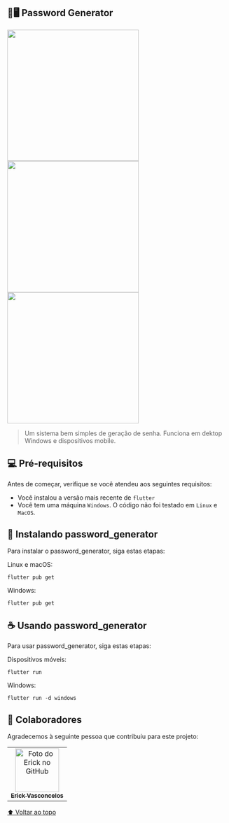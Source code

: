 <div id="inicio"></div>

## 📱🖥 Password Generator

<img src="https://i.imgur.com/Ckdwrj6.jpg" height="300em"> <img src="https://i.imgur.com/xBnZRED.jpg" height="300em"> <img src="https://i.imgur.com/76yGx6o.jpg" height="300em">
> Um sistema bem simples de geração de senha. Funciona em dektop Windows e dispositivos mobile. 

## 💻 Pré-requisitos

Antes de começar, verifique se você atendeu aos seguintes requisitos:
* Você instalou a versão mais recente de `flutter`
* Você tem uma máquina `Windows`. O código não foi testado em `Linux` e `MacOS`.

## 🚀 Instalando password_generator

Para instalar o password_generator, siga estas etapas:

Linux e macOS:
```
flutter pub get
```

Windows:
```
flutter pub get
```

## ☕ Usando password_generator

Para usar password_generator, siga estas etapas:

Dispositivos móveis:
```
flutter run
```

Windows:
```
flutter run -d windows
```


## 🤝 Colaboradores

Agradecemos à seguinte pessoa que contribuiu para este projeto:

<table>
  <tr>
    <td align="center">
      <a href="#">
        <img src="https://avatars3.githubusercontent.com/u/31936044" width="100px;" alt="Foto do Erick no GitHub"/><br>
        <sub>
          <b>Erick Vasconcelos</b>
        </sub>
      </a>
    </td>
  </tr>
</table>


[⬆ Voltar ao topo](#-me-lembre)<br>
